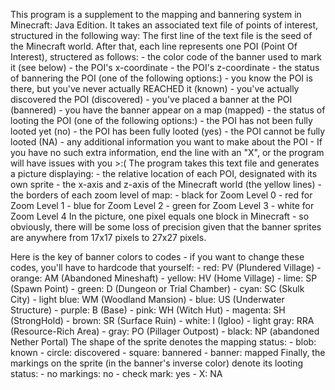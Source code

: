 This program is a supplement to the mapping and bannering system in Minecraft: Java Edition.
It takes an associated text file of points of interest, structured in the following way:
    The first line of the text file is the seed of the Minecraft world.
    After that, each line represents one POI (Point Of Interest), structered as follows:
        - the color code of the banner used to mark it (see below)
        - the POI's x-coordinate
        - the POI's z-coordinate
        - the status of bannering the POI (one of the following options:)
            - you know the POI is there, but you've never actually REACHED it (known)
            - you've actually discovered the POI (discovered)
            - you've placed a banner at the POI (bannered)
            - you have the banner appear on a map (mapped)
        - the status of looting the POI (one of the following options:)
            - the POI has not been fully looted yet (no)
            - the POI has been fully looted (yes)
            - the POI cannot be fully looted (NA)
        - any additional information you want to make about the POI
            - If you have no such extra information, end the line with an "X", or the program will have issues with you >:(
The program takes this text file and generates a picture displaying:
    - the relative location of each POI, designated with its own sprite
    - the x-axis and z-axis of the Minecraft world (the yellow lines)
    - the borders of each zoom level of map:
        - black for Zoom Level 0
        - red for Zoom Level 1
        - blue for Zoom Level 2
        - green for Zoom Level 3
        - white for Zoom Level 4
In the picture, one pixel equals one block in Minecraft - so obviously, there will be some loss of precision given that the banner sprites are anywhere from 17x17 pixels to 27x27 pixels.


Here is the key of banner colors to codes - if you want to change these codes, you'll have to hardcode that yourself:
    - red: PV (Plundered Village)
    - orange: AM (Abandoned Mineshaft)
    - yellow: HV (Home Village)
    - lime: SP (Spawn Point)
    - green: D (Dungeon or Trial Chamber)
    - cyan: SC (Skulk City)
    - light blue: WM (Woodland Mansion)
    - blue: US (Underwater Structure)
    - purple: B (Base)
    - pink: WH (Witch Hut)
    - magenta: SH (StrongHold)
    - brown: SR (Surface Ruin)
    - white: I (Igloo)
    - light gray: RRA (Resource-Rich Area)
    - gray: PO (Pillager Outpost)
    - black: NP (abandoned Nether Portal)
The shape of the sprite denotes the mapping status:
    - blob: known
    - circle: discovered
    - square: bannered
    - banner: mapped
Finally, the markings on the sprite (in the banner's inverse color) denote its looting status:
    - no markings: no
    - check mark: yes
    - X: NA